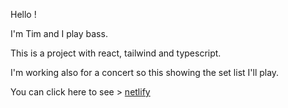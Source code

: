 Hello !

I'm Tim and I play bass.

This is a project with react, tailwind and typescript.

I'm working also for a concert so this showing the set list I'll play.



You can click here to see >
[netlify](https://stunning-blini-b5d0ed.netlify.app/)
